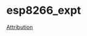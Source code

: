 # esp8266_expt

[Attribution](https://www.fluttercampus.com/guide/16/flutter-nodemcu-turn-on-off-led-using-websocket-on-mobile-app/#cpp-code-for-nodemcu-esp8266-main-cpp)
